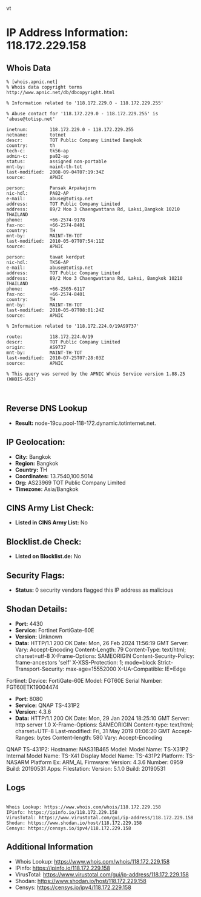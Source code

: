 vt
# IP Address Information: 118.172.229.158

## Whois Data
```
% [whois.apnic.net]
% Whois data copyright terms    http://www.apnic.net/db/dbcopyright.html

% Information related to '118.172.229.0 - 118.172.229.255'

% Abuse contact for '118.172.229.0 - 118.172.229.255' is 'abuse@totisp.net'

inetnum:        118.172.229.0 - 118.172.229.255
netname:        totnet
descr:          TOT Public Company Limited Bangkok
country:        th
tech-c:         tk56-ap
admin-c:        pa82-ap
status:         assigned non-portable
mnt-by:         maint-th-tot
last-modified:  2008-09-04T07:19:34Z
source:         APNIC

person:         Pansak Arpakajorn
nic-hdl:        PA82-AP
e-mail:         abuse@totisp.net
address:        TOT Public Company Limited
address:        89/2 Moo 3 Chaengwattana Rd, Laksi,Bangkok 10210 THAILAND
phone:          +66-2574-9178
fax-no:         +66-2574-8401
country:        TH
mnt-by:         MAINT-TH-TOT
last-modified:  2010-05-07T07:54:11Z
source:         APNIC

person:         tawat kerdput
nic-hdl:        TK56-AP
e-mail:         abuse@totisp.net
address:        TOT Public Company Limited
address:        89/2 Moo 3 Chaengwattana Rd, Laksi, Bangkok 10210 THAILAND
phone:          +66-2505-6117
fax-no:         +66-2574-8401
country:        TH
mnt-by:         MAINT-TH-TOT
last-modified:  2010-05-07T08:01:24Z
source:         APNIC

% Information related to '118.172.224.0/19AS9737'

route:          118.172.224.0/19
descr:          TOT Public Company Limited
origin:         AS9737
mnt-by:         MAINT-TH-TOT
last-modified:  2010-07-25T07:28:03Z
source:         APNIC

% This query was served by the APNIC Whois Service version 1.88.25 (WHOIS-US3)



```
## Reverse DNS Lookup
- **Result:** node-19cu.pool-118-172.dynamic.totinternet.net.

## IP Geolocation:
- **City:** Bangkok
- **Region:** Bangkok
- **Country:** TH
- **Coordinates:** 13.7540,100.5014
- **Org:** AS23969 TOT Public Company Limited
- **Timezone:** Asia/Bangkok

## CINS Army List Check:
- **Listed in CINS Army List:** 
No

## Blocklist.de Check:
- **Listed on Blocklist.de:** 
No

## Security Flags:
- **Status:** 0 security vendors flagged this IP address as malicious

## Shodan Details:
- **Port:** 4430
- **Service:** Fortinet FortiGate-60E
- **Version:** Unknown
- **Data:** HTTP/1.1 200 OK
Date: Mon, 26 Feb 2024 11:56:19 GMT
Server: 
Vary: Accept-Encoding
Content-Length: 79
Content-Type: text/html; charset=utf-8
X-Frame-Options: SAMEORIGIN
Content-Security-Policy: frame-ancestors 'self'
X-XSS-Protection: 1; mode=block
Strict-Transport-Security: max-age=15552000
X-UA-Compatible: IE=Edge


Fortinet:
  Device: FortiGate-60E
  Model: FGT60E
  Serial Number: FGT60ETK19004474


- **Port:** 8080
- **Service:** QNAP TS-431P2
- **Version:** 4.3.6
- **Data:** HTTP/1.1 200 OK
Date: Mon, 29 Jan 2024 18:25:10 GMT
Server: http server 1.0
X-Frame-Options: SAMEORIGIN
Content-type: text/html; charset=UTF-8
Last-modified: Fri, 31 May 2019 01:06:20 GMT
Accept-Ranges: bytes
Content-length: 580
Vary: Accept-Encoding


QNAP TS-431P2:
  Hostname: NAS31B465
  Model:
    Model Name: TS-X31P2
    Internal Model Name: TS-X41
    Display Model Name: TS-431P2
    Platform: TS-NASARM
    Platform Ex: ARM_AL
  Firmware:
    Version: 4.3.6
    Number: 0959
    Build: 20190531
  Apps:
    Filestation:
      Version: 5.1.0
      Build: 20190531


## Logs
```

Whois Lookup: https://www.whois.com/whois/118.172.229.158
IPinfo: https://ipinfo.io/118.172.229.158
VirusTotal: https://www.virustotal.com/gui/ip-address/118.172.229.158
Shodan: https://www.shodan.io/host/118.172.229.158
Censys: https://censys.io/ipv4/118.172.229.158

```
## Additional Information
- Whois Lookup: https://www.whois.com/whois/118.172.229.158
- IPinfo: https://ipinfo.io/118.172.229.158
- VirusTotal: https://www.virustotal.com/gui/ip-address/118.172.229.158
- Shodan: https://www.shodan.io/host/118.172.229.158
- Censys: https://censys.io/ipv4/118.172.229.158

